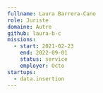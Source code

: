 ```yaml
---
fullname: Laura Barrera-Cano
role: Juriste
domaine: Autre
github: laura-b-c
missions:
  - start: 2021-02-23
    end: 2022-09-01
    status: service
    employer: Octo
startups:
  - data.insertion
---
```


